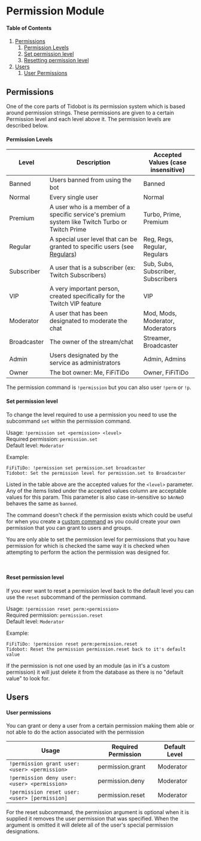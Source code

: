 # Permission Module

#### Table of Contents
1. [Permissions](#permissions)
    1. [Permission Levels](#permission-levels)
    2. [Set permission level](#set-permission-level)
    3. [Resetting permission level](#reset-permission-level)
2. [Users](#users)
    1. [User Permissions](#user-permissions)
    
    
## Permissions
One of the core parts of Tidobot is its permission system which is based around 
permission strings. These permissions are given to a certain Permission level and 
each level above it. The permission levels are described below.

#### Permission Levels
| Level | Description | Accepted Values (case insensitive) |
| --- | --- | --- |
| Banned | Users banned from using the bot | Banned |
| Normal | Every single user | Normal |
| Premium | A user who is a member of a specific service's premium system like Twitch Turbo or Twitch Prime | Turbo, Prime, Premium |
| Regular | A special user level that can be granted to specific users (see [Regulars]()) | Reg, Regs, Regular, Regulars |
| Subscriber | A user that is a subscriber (ex: Twitch Subscribers) | Sub, Subs, Subscriber, Subscribers |
| VIP | A very important person, created specifically for the Twitch VIP feature | VIP |
| Moderator | A user that has been designated to moderate the chat | Mod, Mods, Moderator, Moderators |
| Broadcaster | The owner of the stream/chat | Streamer, Broadcaster |
| Admin | Users designated by the service as administrators | Admin, Admins |
| Owner | The bot owner: Me, FiFiTiDo | Owner, FiFiTiDo |

The permission command is `!permission` but you can also user `!perm` or `!p`.

#### Set permission level
To change the level required to use a permission you need to use the subcommand `set` within the permission command.

Usage: `!permission set <permission> <level>`
<br>
Required permission: `permission.set` 
<br>
Default level: `Moderator`

Example:

```text
FiFiTiDo: !permission set permission.set broadcaster
Tidobot: Set the permission level for permission.set to Broadcaster
```

Listed in the table above are the accepted values for the `<level>` parameter. Any of the items listed under
the accepted values column are acceptable values for this param. This parameter is also case in-sensitive
so `bAnNeD` behaves the same as `banned`.

The command doesn't check if the permission exists which could be useful for when you create a [custom command]()
as you could create your own permission that you can grant to users and groups.

You are only able to set the permission level for permissions that you have permission for which is checked the
same way it is checked when attempting to perform the action the permission was designed for.

<br>

#### Reset permission level
If you ever want to reset a permission level back to the default level you can use the `reset` subcommand
of the permission command.

Usage: `!permission reset perm:<permission>`
<br>
Required permission: `permission.reset`
<br>
Default level: `Moderator`

Example:
```text
FiFiTiDo: !permission reset perm:permission.reset
Tidobot: Reset the permission permission.reset back to it's default value
```

If the permission is not one used by an module (as in it's a custom permission) it will just delete it from
the database as there is no "default value" to look for.

## Users

#### User permissions
You can grant or deny a user from a certain permission making them able or not able to do the action
associated with the permission

| Usage | Required Permission | Default Level |
| --- | --- | --- |
| `!permission grant user:<user> <permission>` | permission.grant | Moderator |
| `!permission deny user:<user> <permission>` | permission.deny | Moderator |
| `!permission reset user:<user> [permission]` | permission.reset | Moderator |

For the reset subcommand, the permission argument is optional when it is supplied it removes the user
permission that was specified. When the argument is omitted it will delete all of the user's special
permission designations.